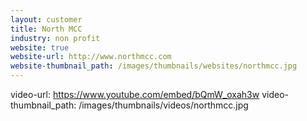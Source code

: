 ```yaml
---
layout: customer
title: North MCC
industry: non profit
website: true
website-url: http://www.northmcc.com
website-thumbnail_path: /images/thumbnails/websites/northmcc.jpg
---
```


video-url: https://www.youtube.com/embed/bQmW_oxah3w
video-thumbnail_path: /images/thumbnails/videos/northmcc.jpg